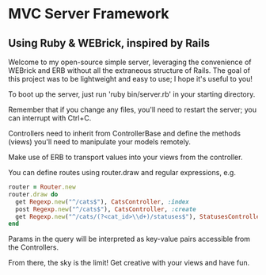 # MVC Server Framework
## Using Ruby & WEBrick, inspired by Rails
Welcome to my open-source simple server, leveraging the convenience of WEBrick and ERB without all the extraneous structure of Rails. The goal of this project was to be lightweight and easy to use; I hope it's useful to you!

To boot up the server, just run 'ruby bin/server.rb' in your starting directory.

Remember that if you change any files, you'll need to restart the server; you can interrupt with Ctrl+C.

Controllers need to inherit from ControllerBase and define the methods (views) you'll need to manipulate your models remotely.

Make use of ERB to transport values into your views from the controller.

You can define routes using router.draw and regular expressions, e.g.

```ruby
router = Router.new
router.draw do
  get Regexp.new("^/cats$"), CatsController, :index
  post Regexp.new("^/cats$"), CatsController, :create
  get Regexp.new("^/cats/(?<cat_id>\\d+)/statuses$"), StatusesController, :index
end
```

Params in the query will be interpreted as key-value pairs accessible from the Controllers.

From there, the sky is the limit! Get creative with your views and have fun.
